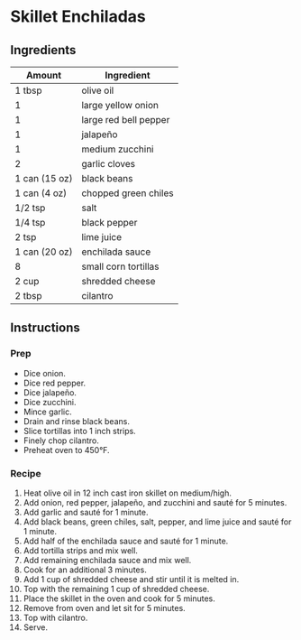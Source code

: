 # Skillet Enchiladas

## Ingredients

| Amount | Ingredient |
| ------ | ---------- |
| 1 tbsp | olive oil |
| 1 | large yellow onion |
| 1 | large red bell pepper |
| 1 | jalapeño | 
| 1 | medium zucchini |
| 2 | garlic cloves |
| 1 can (15 oz) | black beans |
| 1 can (4 oz) | chopped green chiles |
| 1/2 tsp | salt |
| 1/4 tsp | black pepper |
| 2 tsp | lime juice |
| 1 can (20 oz) | enchilada sauce |
| 8 | small corn tortillas |
| 2 cup | shredded cheese |
| 2 tbsp | cilantro |

## Instructions

### Prep

- Dice onion.
- Dice red pepper.
- Dice jalapeño.
- Dice zucchini.
- Mince garlic.
- Drain and rinse black beans.
- Slice tortillas into 1 inch strips.
- Finely chop cilantro.
- Preheat oven to 450°F.

### Recipe

1. Heat olive oil in 12 inch cast iron skillet on medium/high.
1. Add onion, red pepper, jalapeño, and zucchini and sauté for 5 minutes.
1. Add garlic and sauté for 1 minute.
1. Add black beans, green chiles, salt, pepper, and lime juice and sauté for 1 minute.
1. Add half of the enchilada sauce and sauté for 1 minute.
1. Add tortilla strips and mix well.
1. Add remaining enchilada sauce and mix well.
1. Cook for an additional 3 minutes.
1. Add 1 cup of shredded cheese and stir until it is melted in.
1. Top with the remaining 1 cup of shredded cheese.
1. Place the skillet in the oven and cook for 5 minutes.
1. Remove from oven and let sit for 5 minutes.
1. Top with cilantro.
1. Serve.

